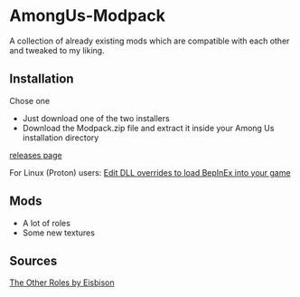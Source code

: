 # AmongUs-Modpack
A collection of already existing mods which are compatible with each other and tweaked to my liking.

## Installation
Chose one
- Just download one of the two installers
- Download the Modpack.zip file and extract it inside your Among Us installation directory

[releases page](https://github.com/JuliusKreutz/AmongUs-Modpack/releases)

For Linux (Proton) users: [Edit DLL overrides to load BepInEx into your game](https://bepinex.github.io/bepinex_docs/master/articles/advanced/steam_interop.html#protonwine)

## Mods
- A lot of roles
- Some new textures

## Sources
[The Other Roles by Eisbison](https://github.com/Eisbison/TheOtherRoles)
